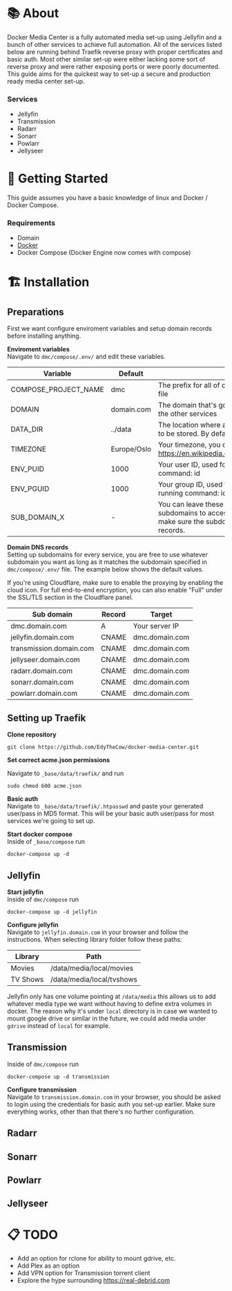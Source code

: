 # 📚 About
Docker Media Center is a fully automated media set-up using Jellyfin and a bunch of other services to achieve full automation. All of the services listed below are running behind Traefik reverse proxy with proper certificates and basic auth. Most other similar set-up were either lacking some sort of reverse proxy and were rather exposing ports or were poorly documented. This guide aims for the quickest way to set-up a secure and production ready media center set-up.

### Services
- Jellyfin
- Transmission
- Radarr
- Sonarr
- Powlarr
- Jellyseer

# 🧰 Getting Started
This guide assumes you have a basic knowledge of linux and Docker / Docker Compose. 

### Requirements
- Domain
- [Docker](https://docs.docker.com/engine/install/ubuntu/)
- Docker Compose (Docker Engine now comes with compose)

# 🏗️ Installation

## Preparations
First we want configure enviroment variables and setup domain records before installing anything. 

<b>Enviroment variables</b><br />
Navigate to `dmc/compose/.env/` and edit these variables.

| Variable | Default | Description |
|---|---|---|
| COMPOSE_PROJECT_NAME | dmc | The prefix for all of containers when started from the compose file |
| DOMAIN | domain.com | The domain that's going to be used to access Jellyfin and rest of the other services |
| DATA_DIR | ../data | The location where all of configs, media and downloads are going to be stored. By default it's stored in the data folder |
| TIMEZONE | Europe/Oslo | Your timezone, you can find all of the valid timezones here: https://en.wikipedia.org/wiki/List_of_tz_database_time_zones#List |
| ENV_PUID | 1000 | Your user ID, used for file permissions. You can find it by running command: id |
| ENV_PGUID | 1000 | Your group ID, used for file permissions. You can find it by running command: id |                                          |
| SUB_DOMAIN_X | - | You can leave these as is unless you want to use different subdomains to access the services. If you change a subdomain, make sure the subdomains match when setting up domain DNS records. |      


<b>Domain DNS records</b><br />
Setting up subdomains for every service, you are free to use whatever subdomain you want as long as it matches the subdomain specified in `dmc/compose/.env/` file. The example below shows the default values.

If you're using Cloudflare, make sure to enable the proxying by enabling the cloud icon. For full end-to-end encryption, you can also enable "Full" under the SSL/TLS section in the Cloudflare panel.


| Sub domain | Record | Target |
|---|---|---|
| dmc.domain.com | A | Your server IP |
| jellyfin.domain.com | CNAME | dmc.domain.com |
| transmission.domain.com | CNAME | dmc.domain.com |
| jellyseer.domain.com | CNAME | dmc.domain.com |
| radarr.domain.com | CNAME | dmc.domain.com |
| sonarr.domain.com | CNAME | dmc.domain.com |
| powlarr.domain.com | CNAME | dmc.domain.com |

## Setting up Traefik
<b>Clone repository</b><br />
```
git clone https://github.com/EdyTheCow/docker-media-center.git
```

<b>Set correct acme.json permissions</b><br />

Navigate to `_base/data/traefik/` and run
```
sudo chmod 600 acme.json
```

<b>Basic auth</b><br />
Navigate to `_base/data/traefik/.htpasswd` and paste your generated user/pass in MD5 format. This will be your basic auth user/pass for most services we're going to set up.

<b>Start docker compose</b><br />
Inside of `_base/compose` run
 ```
docker-compose up -d
 ```

## Jellyfin
<b>Start jellyfin</b><br />
Inside of `dmc/compose` run
 ```
docker-compose up -d jellyfin
 ```
<b>Configure jellyfin</b><br />
Navigate to `jellyfin.domain.com` in your browser and follow the instructions. When selecting library folder follow these paths:

| Library | Path |
|---|---|
| Movies | /data/media/local/movies |
| TV Shows | /data/media/local/tvshows |

Jellyfin only has one volume pointing at `/data/media` this allows us to add whatever media type we want without having to define extra volumes in docker. The reason why it's under `local` directory is in case we wanted to mount google drive or similar in the future, we could add media under `gdrive` instead of `local` for example.

## Transmission
Inside of `dmc/compose` run
 ```
docker-compose up -d transmission
 ```
<b>Configure transmission</b><br />
Navigate to `transmission.domain.com` in your browser, you should be asked to login using the credentials for basic auth you set-up earlier. Make sure everything works, other than that there's no further configuration.

## Radarr


## Sonarr

## Powlarr

## Jellyseer


# 📋 TODO
- Add an option for rclone for ability to mount gdrive, etc.
- Add Plex as an option
- Add VPN option for Transmission torrent client
- Explore the hype surrounding https://real-debrid.com
